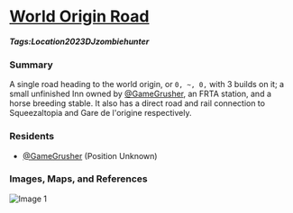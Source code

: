 # [World Origin Road](#world-origin-road)
___Tags:<span class="tag tag-green">Location</span><span class="tag tag-pink">2023</span><span class="tag tag-blurple">DJzombiehunter</span>___

### Summary

A single road heading to the world origin, or `0, ~, 0,` with 3 builds on it; a small unfinished Inn owned by [@GameGrusher](#gamegrusher), an FRTA station, and a horse breeding stable. It also has a direct road and rail connection to Squeezaltopia and Gare de l'origine respectively.

### Residents

*   [@GameGrusher](#gamegrusher) (Position Unknown)

### Images, Maps, and References

![Image 1](https://media.discordapp.net/attachments/1061516148325220455/1118033619504599100/image.png)
